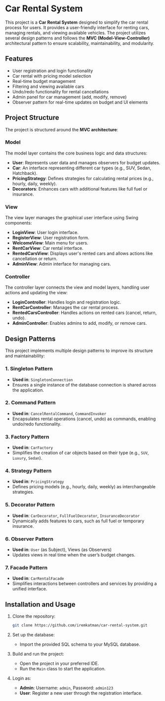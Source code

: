 # Car Rental System

This project is a **Car Rental System** designed to simplify the car rental process for users. It provides a user-friendly interface for renting cars, managing rentals, and viewing available vehicles. The project utilizes several design patterns and follows the **MVC (Model-View-Controller)** architectural pattern to ensure scalability, maintainability, and modularity.

## Features

- User registration and login functionality
- Car rental with pricing model selection
- Real-time budget management
- Filtering and viewing available cars
- Undo/redo functionality for rental cancellations
- Admin panel for car management (add, modify, remove)
- Observer pattern for real-time updates on budget and UI elements

## Project Structure

The project is structured around the **MVC architecture**:

### **Model**
The model layer contains the core business logic and data structures:
- **User**: Represents user data and manages observers for budget updates.
- **Car**: An interface representing different car types (e.g., SUV, Sedan, Hatchback).
- **PricingStrategy**: Defines strategies for calculating rental prices (e.g., hourly, daily, weekly).
- **Decorators**: Enhances cars with additional features like full fuel or insurance.

### **View**
The view layer manages the graphical user interface using Swing components:
- **LoginView**: User login interface.
- **RegisterView**: User registration form.
- **WelcomeView**: Main menu for users.
- **RentCarView**: Car rental interface.
- **RentedCarsView**: Displays user's rented cars and allows actions like cancellation or return.
- **AdminView**: Admin interface for managing cars.

### **Controller**
The controller layer connects the view and model layers, handling user actions and updating the view:
- **LoginController**: Handles login and registration logic.
- **RentCarController**: Manages the car rental process.
- **RentedCarsController**: Handles actions on rented cars (cancel, return, undo).
- **AdminController**: Enables admins to add, modify, or remove cars.

## Design Patterns

This project implements multiple design patterns to improve its structure and maintainability:

### **1. Singleton Pattern**
- **Used in**: `SingletonConnection`
- Ensures a single instance of the database connection is shared across the application.

### **2. Command Pattern**
- **Used in**: `CancelRentalCommand`, `CommandInvoker`
- Encapsulates rental operations (cancel, undo) as commands, enabling undo/redo functionality.

### **3. Factory Pattern**
- **Used in**: `CarFactory`
- Simplifies the creation of car objects based on their type (e.g., `SUV`, `Luxury`, `Sedan`).

### **4. Strategy Pattern**
- **Used in**: `PricingStrategy`
- Defines pricing models (e.g., hourly, daily, weekly) as interchangeable strategies.

### **5. Decorator Pattern**
- **Used in**: `CarDecorator`, `FullFuelDecorator`, `InsuranceDecorator`
- Dynamically adds features to cars, such as full fuel or temporary insurance.

### **6. Observer Pattern**
- **Used in**: `User` (as Subject), Views (as Observers)
- Updates views in real time when the user’s budget changes.

### **7. Facade Pattern**
- **Used in**: `CarRentalFacade`
- Simplifies interactions between controllers and services by providing a unified interface.

## Installation and Usage

1. Clone the repository:
   ```bash
   git clone https://github.com/iremkatman/car-rental-system.git
   ```

2. Set up the database:
   - Import the provided SQL schema to your MySQL database.

3. Build and run the project:
   - Open the project in your preferred IDE.
   - Run the `Main` class to start the application.

4. Login as:
   - **Admin**: Username: `admin`, Password: `admin123`
   - **User**: Register a new user through the registration interface.

